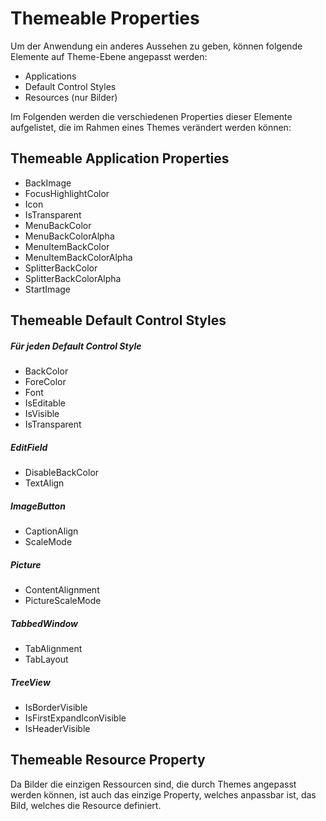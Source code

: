 # Themeable Properties

Um der Anwendung ein anderes Aussehen zu geben, können folgende Elemente auf Theme-Ebene angepasst werden:

* Applications
* Default Control Styles
* Resources (nur Bilder)

Im Folgenden werden die verschiedenen Properties dieser Elemente aufgelistet, die im Rahmen eines Themes verändert werden können:

## Themeable Application Properties

* BackImage
* FocusHighlightColor
* Icon
* IsTransparent
* MenuBackColor
* MenuBackColorAlpha
* MenuItemBackColor
* MenuItemBackColorAlpha
* SplitterBackColor
* SplitterBackColorAlpha
* StartImage

## Themeable Default Control Styles

##### **Für jeden Default Control Style**

* BackColor
* ForeColor
* Font
* IsEditable
* IsVisible
* IsTransparent

##### **EditField**

* DisableBackColor
* TextAlign

##### **ImageButton**

* CaptionAlign
* ScaleMode

##### **Picture**

* ContentAlignment
* PictureScaleMode

##### **TabbedWindow**

* TabAlignment
* TabLayout

##### **TreeView**

* IsBorderVisible
* IsFirstExpandIconVisible
* IsHeaderVisible

## Themeable Resource Property

Da Bilder die einzigen Ressourcen sind, die durch Themes angepasst werden können, ist auch das einzige Property, welches anpassbar ist, das Bild, welches die Resource definiert.
